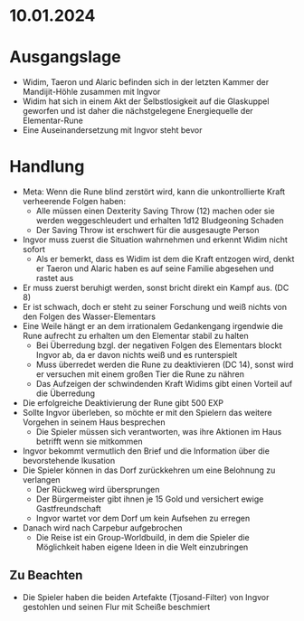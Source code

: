 # 10.01.2024

# Ausgangslage

* Widim, Taeron und Alaric befinden sich in der letzten Kammer der Mandijit-Höhle zusammen mit Ingvor
* Widim hat sich in einem Akt der Selbstlosigkeit auf die Glaskuppel geworfen und ist daher die nächstgelegene Energiequelle der Elementar-Rune
* Eine Auseinandersetzung mit Ingvor steht bevor

# Handlung

* Meta: Wenn die Rune blind zerstört wird, kann die unkontrollierte Kraft verheerende Folgen haben:
  * Alle müssen einen Dexterity Saving Throw (12) machen oder sie werden weggeschleudert und erhalten 1d12 Bludgeoning Schaden
  * Der Saving Throw ist erschwert für die ausgesaugte Person
* Ingvor muss zuerst die Situation wahrnehmen und erkennt Widim nicht sofort
  * Als er bemerkt, dass es Widim ist dem die Kraft entzogen wird, denkt er Taeron und Alaric haben es auf seine Familie abgesehen und rastet aus 
* Er muss zuerst beruhigt werden, sonst bricht direkt ein Kampf aus. (DC 8)
* Er ist schwach, doch er steht zu seiner Forschung und weiß nichts von den Folgen des Wasser-Elementars
* Eine Weile hängt er an dem irrationalem Gedankengang irgendwie die Rune aufrecht zu erhalten um den Elementar stabil zu halten
  * Bei Überredung bzgl. der negativen Folgen des Elementars blockt Ingvor ab, da er davon nichts weiß und es runterspielt
  * Muss überredet werden die Rune zu deaktivieren (DC 14), sonst wird er versuchen mit einem großen Tier die Rune zu nähren
  * Das Aufzeigen der schwindenden Kraft Widims gibt einen Vorteil auf die Überredung
* Die erfolgreiche Deaktivierung der Rune gibt 500 EXP
* Sollte Ingvor überleben, so möchte er mit den Spielern das weitere Vorgehen in seinem Haus besprechen
  * Die Spieler müssen sich verantworten, was ihre Aktionen im Haus betrifft wenn sie mitkommen
* Ingvor bekommt vermutlich den Brief und die Information über die bevorstehende Ikusation
* Die Spieler können in das Dorf zurückkehren um eine Belohnung zu verlangen 
  * Der Rückweg wird übersprungen
  * Der Bürgermeister gibt ihnen je 15 Gold und versichert ewige Gastfreundschaft 
  * Ingvor wartet vor dem Dorf um kein Aufsehen zu erregen
* Danach wird nach Carpebur aufgebrochen
  * Die Reise ist ein Group-Worldbuild, in dem die Spieler die Möglichkeit haben eigene Ideen in die Welt einzubringen



## Zu Beachten

* Die Spieler haben die beiden Artefakte (Tjosand-Filter) von Ingvor gestohlen und seinen Flur mit Scheiße beschmiert

